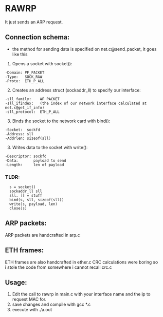 # RAWRP

It just sends an ARP request.

## Connection schema:
  - the method for sending data is specified on net.c@send_packet, it goes like this
  
  1. Opens a socket with socket():
 
    -Domain: PF_PACKET
    -Type:   SOCK_RAW
    -Proto:  ETH_P_ALL
    
  2. Creates an address struct (sockaddr_ll) to specify our interface:
  
    -sll_family:    AF_PACKET
    -sll_ifindex:   (the index of our network interface calculated at net.c@get_if_info)
    -sll_protocol:  ETH_P_ALL
    
  3. Binds the socket to the network card with bind():
  
    -Socket:  sockfd
    -Address: sll
    -Addrlen: sizeof(sll)
    
  3. Writes data to the socket with write():
  
    -Descriptor: sockfd
    -Data:       payload to send
    -Length:     len of payload
   
### TLDR:
```
  s = socket()
  sockaddr_ll sll
  sll. [] = stuff
  bind(s, sll, sizeof(sll))
  write(s, payload, len)
  close(s)
```
## ARP packets:

  ARP packets are handcrafted in arp.c
## ETH frames:

  ETH frames are also handcrafted in ether.c
  CRC calculations were boring so i stole the code from somewhere i cannot recall crc.c
  
## Usage:
  1. Edit the call to rawrp in main.c with your interface name and the ip to request MAC for.
  2. save changes and compile with gcc *.c
  3. execute with ./a.out

